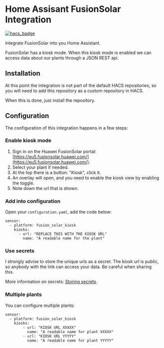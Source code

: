 # Home Assisant FusionSolar Integration

[![hacs_badge](https://img.shields.io/badge/HACS-Custom-orange.svg)](https://github.com/custom-components/hacs)

Integrate FusionSolar into you Home Assistant.

FusionSolar has a kiosk mode. When this kiosk mode is enabled we can access 
data about our plants through a JSON REST api.


## Installation
At this point the integration is not part of the default HACS repositories, so
you will need to add this repository as a custom repository in HACS.

When this is done, just install the repository.


## Configuration

The configuration of this integration happens in a few steps:

### Enable kiosk mode
1. Sign in on the Huawei FusionSolar portal: [https://eu5.fusionsolar.huawei.com/](https://eu5.fusionsolar.huawei.com/).
2. Select your plant if needed.
2. At the top there is a button: "Kiosk", click it.
3. An overlay will open, and you need to enable the kiosk view by enabling the toggle.
4. Note down the url that is shown.

### Add into configuration
Open your `configuration.yaml`, add the code below:

    sensor:
      - platform: fusion_solar_kiosk
        kiosks:
          - url: "REPLACE THIS WITH THE KIOSK URL"
            name: "A readable name for the plant"

### Use secrets
I strongly advise to store the unique urls as a secret. The kiosk url is public, 
so anybody with the link can access your data. Be careful when sharing this.

More information on secrets: [Storing secrets](https://www.home-assistant.io/docs/configuration/secrets/).

### Multiple plants
You can configure multiple plants:

    sensor:
      - platform: fusion_solar_kiosk
        kiosks:
            - url: "KIOSK URL XXXXX"
              name: "A readable name for plant XXXXX"
            - url: "KIOSK URL YYYYY"
              name: "A readable name for plant YYYYY"
